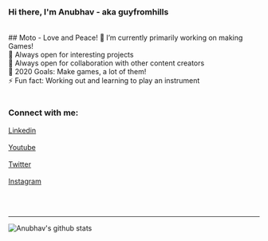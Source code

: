 ###  Hi there, I'm Anubhav - aka guyfromhills 
<br/>
##  Moto - Love and Peace!
🔭 I’m currently primarily working on making Games!<br/>
🌱 Always open for interesting projects <br/>
👯 Always open for collaboration with other content creators <br/>
🥅 2020 Goals: Make games, a lot of them! <br/>
⚡ Fun fact: Working out and learning to play an instrument <br/>
 
 <br/>
 
### Connect with me:
[Linkedin](https://www.linkedin.com/in/guyfromhills/)    
<br/>
[Youtube](https://www.youtube.com/channel/UCY9wK6W6rzvGNxidxC7Tgiw?view_as=subscriber) <br/>
<br/>
[Twitter](https://twitter.com/guyfromhills)   <br/>
<br/>
[Instagram](https://www.instagram.com/guyfromhills/?hl=en)  


<br/>
<br/>

---

![Anubhav's github stats](https://github-readme-stats.vercel.app/api?username=guyfromhills&show_icons=true&theme=dracula)

